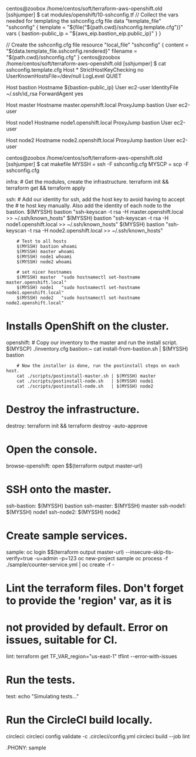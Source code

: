 centos@zoobox /home/centos/soft/terraform-aws-openshift.old [sshjumper] $ cat modules/openshift/10-sshconfig.tf
// Collect the vars needed for templating the sshconfig.cfg file
data "template_file" "sshconfig" {
  template = "${file("${path.cwd}/sshconfig.template.cfg")}"
  vars {
    bastion-public_ip = "${aws_eip.bastion_eip.public_ip}"
  }
}

//  Create the sshconfig.cfg file
resource "local_file" "sshconfig" {
  content     = "${data.template_file.sshconfig.rendered}"
  filename = "${path.cwd}/sshconfig.cfg"
}
centos@zoobox /home/centos/soft/terraform-aws-openshift.old [sshjumper] $ cat sshconfig.template.cfg
Host *
    StrictHostKeyChecking no
    UserKnownHostsFile=/dev/null
    LogLevel QUIET

Host bastion
    Hostname ${bastion-public_ip}
    User ec2-user
    IdentityFile ~/.ssh/id_rsa
    ForwardAgent yes

Host master
    Hostname master.openshift.local
    ProxyJump bastion
    User ec2-user

Host node1
    Hostname node1.openshift.local
    ProxyJump bastion
    User ec2-user

Host node2
    Hostname node2.openshift.local
    ProxyJump bastion
    User ec2-user
    
centos@zoobox /home/centos/soft/terraform-aws-openshift.old [sshjumper] $ cat makefile
MYSSH = ssh -F sshconfig.cfg
MYSCP = scp -F sshconfig.cfg

infra:
        # Get the modules, create the infrastructure.
        terraform init && terraform get && terraform apply

ssh:
        # Add our identity for ssh, add the host key to avoid having to accept the
        # te host key manually. Also add the identity of each node to the bastion.
        $(MYSSH) bastion "ssh-keyscan -t rsa -H master.openshift.local >> ~/.ssh/known_hosts"
        $(MYSSH) bastion "ssh-keyscan -t rsa -H node1.openshift.local >> ~/.ssh/known_hosts"
        $(MYSSH) bastion "ssh-keyscan -t rsa -H node2.openshift.local >> ~/.ssh/known_hosts"

        # Test to all hosts
        $(MYSSH) bastion whoami
        $(MYSSH) master whoami
        $(MYSSH) node1 whoami
        $(MYSSH) node2 whoami

        # set nicer hostnames
        $(MYSSH) master  "sudo hostnamectl set-hostname master.openshift.local"
        $(MYSSH) node1   "sudo hostnamectl set-hostname node1.openshift.local"
        $(MYSSH) node2   "sudo hostnamectl set-hostname node2.openshift.local"

# Installs OpenShift on the cluster.
openshift:
        # Copy our inventory to the master and run the install script.
        $(MYSCP) ./inventory.cfg bastion:~
        cat install-from-bastion.sh | $(MYSSH) bastion

        # Now the installer is done, run the postinstall steps on each host.
        cat ./scripts/postinstall-master.sh | $(MYSSH) master
        cat ./scripts/postinstall-node.sh   | $(MYSSH) node1
        cat ./scripts/postinstall-node.sh   | $(MYSSH) node2

# Destroy the infrastructure.
destroy:
        terraform init && terraform destroy -auto-approve

# Open the console.
browse-openshift:
        open $$(terraform output master-url)

# SSH onto the master.
ssh-bastion:
        $(MYSSH) bastion
ssh-master:
        $(MYSSH) master
ssh-node1:
        $(MYSSH) node1
ssh-node2:
        $(MYSSH) node2

# Create sample services.
sample:
        oc login $$(terraform output master-url) --insecure-skip-tls-verify=true -u=admin -p=123
        oc new-project sample
        oc process -f ./sample/counter-service.yml | oc create -f -

# Lint the terraform files. Don't forget to provide the 'region' var, as it is
# not provided by default. Error on issues, suitable for CI.
lint:
        terraform get
        TF_VAR_region="us-east-1" tflint --error-with-issues

# Run the tests.
test:
        echo "Simulating tests..."

# Run the CircleCI build locally.
circleci:
        circleci config validate -c .circleci/config.yml
        circleci build --job lint

.PHONY: sample

